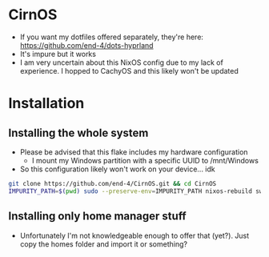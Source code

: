 # CirnOS
- If you want my dotfiles offered separately, they're here: https://github.com/end-4/dots-hyprland
- It's impure but it works
- I am very uncertain about this NixOS config due to my lack of experience. I hopped to CachyOS and this likely won't be updated

# Installation
## Installing the whole system
- Please be advised that this flake includes my hardware configuration
  - I mount my Windows partition with a specific UUID to /mnt/Windows
- So this configuration likely won't work on your device... idk
```bash
git clone https://github.com/end-4/CirnOS.git && cd CirnOS
IMPURITY_PATH=$(pwd) sudo --preserve-env=IMPURITY_PATH nixos-rebuild switch --flake . --impure
```

## Installing only home manager stuff
- Unfortunately I'm not knowledgeable enough to offer that (yet?). Just copy the homes folder and import it or something?


